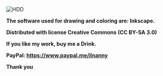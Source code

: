 
<img src="https://github.com/ilnanny/svg-personal-resource/blob/master/Packages-png%2Bsvg/Hard%20Disk-by%20ilnanny/present.png" alt="HDD">
<b><p>The software used for drawing and coloring are: Inkscape. </b></p>
<b><p>Distributed with license Creative Commons (CC BY-SA 3.0) </b></p>
<b><p>If you like my work, buy me a Drink.</b></p>

<b><p>PayPal: https://www.paypal.me/ilnanny</b></p>


<b><p>Thank you</b></p>
